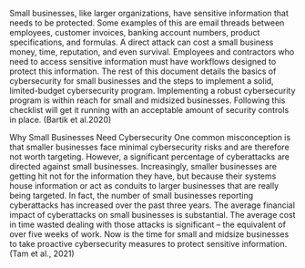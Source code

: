 Small businesses, like larger organizations, have sensitive information that needs to be protected. Some examples of this are email threads between employees, customer invoices, banking account numbers, product specifications, and formulas. A direct attack can cost a small business money, time, reputation, and even survival. Employees and contractors who need to access sensitive information must have workflows designed to protect this information. The rest of this document details the basics of cybersecurity for small businesses and the steps to implement a solid, limited-budget cybersecurity program. Implementing a robust cybersecurity program is within reach for small and midsized businesses. Following this checklist will get it running with an acceptable amount of security controls in place. (Bartik et al.2020)

Why Small Businesses Need Cybersecurity One common misconception is that smaller businesses face minimal cybersecurity risks and are therefore not worth targeting. However, a significant percentage of cyberattacks are directed against small businesses. Increasingly, smaller businesses are getting hit not for the information they have, but because their systems house information or act as conduits to larger businesses that are really being targeted. In fact, the number of small businesses reporting cyberattacks has increased over the past three years. The average financial impact of cyberattacks on small businesses is substantial. The average cost in time wasted dealing with those attacks is significant – the equivalent of over five weeks of work. Now is the time for small and midsize businesses to take proactive cybersecurity measures to protect sensitive information. (Tam et al., 2021)
